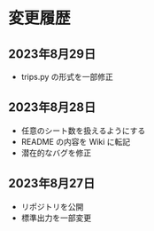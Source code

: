 # 変更履歴

## 2023年8月29日

- trips.py の形式を一部修正

## 2023年8月28日
- 任意のシート数を扱えるようにする
- README の内容を Wiki に転記
- 潜在的なバグを修正

## 2023年8月27日

- リポジトリを公開
- 標準出力を一部変更
